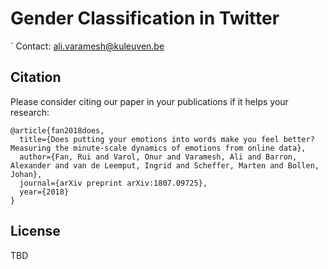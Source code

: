 # Gender Classification in Twitter

`
Contact: ali.varamesh@kuleuven.be

## Citation

Please consider citing our paper in your publications if it helps your research:

```
@article{fan2018does,
  title={Does putting your emotions into words make you feel better? Measuring the minute-scale dynamics of emotions from online data},
  author={Fan, Rui and Varol, Onur and Varamesh, Ali and Barron, Alexander and van de Leemput, Ingrid and Scheffer, Marten and Bollen, Johan},
  journal={arXiv preprint arXiv:1807.09725},
  year={2018}
}
```

## License
TBD
